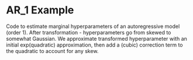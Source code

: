 # AR_1 Example
Code to estimate marginal hyperparameters of an autoregressive model (order 1).
After transformation - hyperparameters go from skewed to somewhat Gaussian. We approximate transformed hyperparameter with an initial exp(quadratic) approximation, then add a (cubic) correction term to the quadratic to account for any skew.


